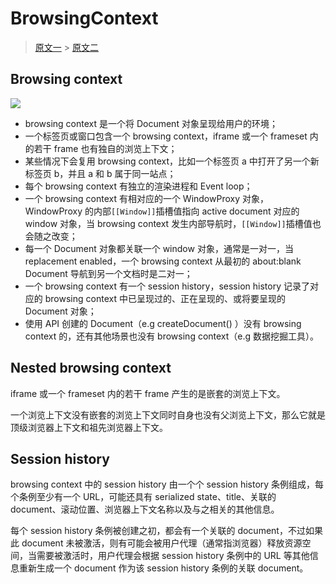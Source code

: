 # BrowsingContext

> [原文一](https://html.spec.whatwg.org/multipage/browsers.html) > [原文二](https://html.spec.whatwg.org/multipage/history.html)

## Browsing context

![](@images/js_webapi_2.png)

- browsing context 是一个将 Document 对象呈现给用户的环境；
- 一个标签页或窗口包含一个 browsing context，iframe 或一个 frameset 内的若干 frame 也有独自的浏览上下文；
- 某些情况下会复用 browsing context，比如一个标签页 a 中打开了另一个新标签页 b，并且 a 和 b 属于同一站点；
- 每个 browsing context 有独立的渲染进程和 Event loop；
- 一个 browsing context 有相对应的一个 WindowProxy 对象，WindowProxy 的内部`[[Window]]`插槽值指向 active document 对应的 window 对象，当 browsing context 发生内部导航时，`[[Window]]`插槽值也会随之改变；
- 每一个 Document 对象都关联一个 window 对象，通常是一对一，当 replacement enabled，一个 browsing context 从最初的 about:blank Document 导航到另一个文档时是二对一；
- 一个 browsing context 有一个 session history，session history 记录了对应的 browsing context 中已呈现过的、正在呈现的、或将要呈现的 Document 对象；
- 使用 API 创建的 Document（e.g createDocument() ）没有 browsing context 的，还有其他场景也没有 browsing context（e.g 数据挖掘工具）。

## Nested browsing context

 <!-- <Badge text="内嵌浏览上下文"/> -->

iframe 或一个 frameset 内的若干 frame 产生的是嵌套的浏览上下文。

一个浏览上下文没有嵌套的浏览上下文同时自身也没有父浏览上下文，那么它就是顶级浏览器上下文和祖先浏览器上下文。

## Session history

browsing context 中的 session history 由一个个 session history 条例组成，每个条例至少有一个 URL，可能还具有 serialized state、title、关联的 document、滚动位置、浏览器上下文名称以及与之相关的其他信息。

每个 session history 条例被创建之初，都会有一个关联的 document，不过如果此 document 未被激活，则有可能会被用户代理（通常指浏览器）释放资源空间，当需要被激活时，用户代理会根据 session history 条例中的 URL 等其他信息重新生成一个 document 作为该 session history 条例的关联 document。

